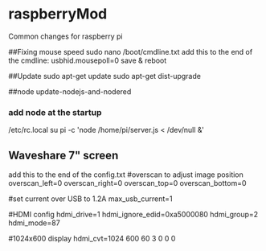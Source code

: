 # raspberryMod
Common changes for raspberry pi

##Fixing mouse speed
sudo nano /boot/cmdline.txt
add this to the end of the cmdline: usbhid.mousepoll=0
save & reboot

##Update
sudo apt-get update
sudo apt-get dist-upgrade

##node
update-nodejs-and-nodered

### add node at the startup
/etc/rc.local
su pi -c 'node /home/pi/server.js < /dev/null &'

## Waveshare 7" screen
add this to the end of the config.txt
#overscan to adjust image position
overscan_left=0
overscan_right=0
overscan_top=0
overscan_bottom=0

#set current over USB to 1.2A
max_usb_current=1

#HDMI config
hdmi_drive=1
hdmi_ignore_edid=0xa5000080
hdmi_group=2
hdmi_mode=87

#1024x600 display
hdmi_cvt=1024 600 60 3 0 0 0
